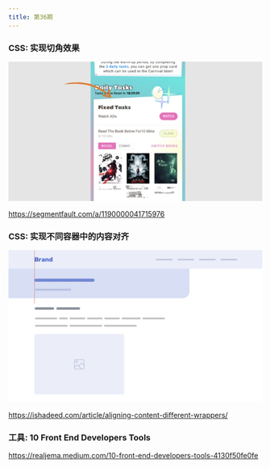 ```yaml
---
title: 第36期
---
```


### CSS: 实现切角效果

![](../../public/images/36/183600367-c873beada660b10e_fix732.webp)

https://segmentfault.com/a/1190000041715976

### CSS: 实现不同容器中的内容对齐

![](../../public/images/36/wrapper-align-1.png)

https://ishadeed.com/article/aligning-content-different-wrappers/

### 工具: 10 Front End Developers Tools

https://realjema.medium.com/10-front-end-developers-tools-4130f50fe0fe
